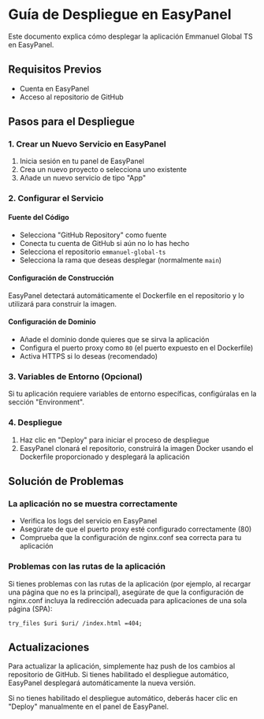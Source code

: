 # Guía de Despliegue en EasyPanel

Este documento explica cómo desplegar la aplicación Emmanuel Global TS en EasyPanel.

## Requisitos Previos

- Cuenta en EasyPanel
- Acceso al repositorio de GitHub

## Pasos para el Despliegue

### 1. Crear un Nuevo Servicio en EasyPanel

1. Inicia sesión en tu panel de EasyPanel
2. Crea un nuevo proyecto o selecciona uno existente
3. Añade un nuevo servicio de tipo "App"

### 2. Configurar el Servicio

#### Fuente del Código

- Selecciona "GitHub Repository" como fuente
- Conecta tu cuenta de GitHub si aún no lo has hecho
- Selecciona el repositorio `emmanuel-global-ts`
- Selecciona la rama que deseas desplegar (normalmente `main`)

#### Configuración de Construcción

EasyPanel detectará automáticamente el Dockerfile en el repositorio y lo utilizará para construir la imagen.

#### Configuración de Dominio

- Añade el dominio donde quieres que se sirva la aplicación
- Configura el puerto proxy como `80` (el puerto expuesto en el Dockerfile)
- Activa HTTPS si lo deseas (recomendado)

### 3. Variables de Entorno (Opcional)

Si tu aplicación requiere variables de entorno específicas, configúralas en la sección "Environment".

### 4. Despliegue

1. Haz clic en "Deploy" para iniciar el proceso de despliegue
2. EasyPanel clonará el repositorio, construirá la imagen Docker usando el Dockerfile proporcionado y desplegará la aplicación

## Solución de Problemas

### La aplicación no se muestra correctamente

- Verifica los logs del servicio en EasyPanel
- Asegúrate de que el puerto proxy esté configurado correctamente (80)
- Comprueba que la configuración de nginx.conf sea correcta para tu aplicación

### Problemas con las rutas de la aplicación

Si tienes problemas con las rutas de la aplicación (por ejemplo, al recargar una página que no es la principal), asegúrate de que la configuración de nginx.conf incluya la redirección adecuada para aplicaciones de una sola página (SPA):

```
try_files $uri $uri/ /index.html =404;
```

## Actualizaciones

Para actualizar la aplicación, simplemente haz push de los cambios al repositorio de GitHub. Si tienes habilitado el despliegue automático, EasyPanel desplegará automáticamente la nueva versión.

Si no tienes habilitado el despliegue automático, deberás hacer clic en "Deploy" manualmente en el panel de EasyPanel.